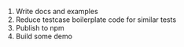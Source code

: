 1. Write docs and examples
2. Reduce testcase boilerplate code for similar tests
3. Publish to npm
4. Build some demo